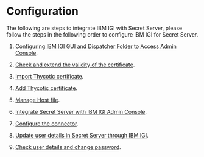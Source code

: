 [title]: # (Configuration)
[tags]: # (introduction)
[priority]: # (100)
# Configuration

The following are steps to integrate IBM IGI with Secret Server, please follow the steps in the following order to configure IBM IGI for Secret Server.

1. [Configuring IBM IGI GUI and Dispatcher Folder to Access Admin Console](config-ibm-igi-gui-dispatcher-folder-4.md).

1. [Check and extend the validity of the certificate](check-extend-validity-certificate.md).

1. [Import Thycotic certificate](import-thycotic-certificate.md).

1. [Add Thycotic certificate](add-thycotic-certificate.md).
1. [Manage Host file](manage-host-file.md).

1. [Integrate Secret Server with IBM IGI Admin Console](integrate-ss-ibm-igi-admin-console-5.md).

1. [Configure the connector](config-the-connector.md).

1. [Update user details in Secret Server through IBM IGI](update-user-details-SS.md).

1. [Check user details and change password](check-user-details-change-password.md).
